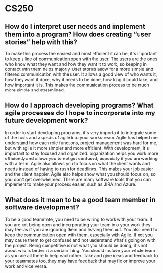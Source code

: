 # CS250

## How do I interpret user needs and implement them into a program? How does creating “user stories” help with this?

To make this process the easiest and most efficient it can be, it's important to keep a line of communication open with the user. The users are the ones who know what they want and how they want it to work, so keeping in contact with them helps majorly. User stories allow for a more simple and filtered communication with the user. It allows a good view of who wants it, how they want it done, why it needs to be done, how long it could take, and how important it is. This makes the communication process to be much more simple and streamlined.

## How do I approach developing programs? What agile processes do I hope to incorporate into my future development work?

In order to start developing programs, it's very important to integrate some of the tools and aspects of agile into your workstream. Agile has helped me understand how each role functions, project management was hard for me, but with agile it more simpler and more efficient. With development, it's important to stay focused and organized. organization helps you work more efficiently and allows you to not get confused, especially if you are working with a team. Agile also allows you to focus on what the client wants and needs instead of having to rush for deadlines. This makes your job easier and the client happier. Agile also helps show what you should focus on, so you don't get overwhelmed. There are many software tools that you can implement to make your process easier, such as JIRA and Azure.

## What does it mean to be a good team member in software development?

To be a good teammate, you need to be willing to work with your team. If you are not being open and incorporating your team into your work they may feel as if you are ignoring them and leaving them out. You also need to keep the communication open with them, especially with Agile. If not you may cause them to get confused and not understand what's going on with the project. Being competitive is not what you should be doing, it's not about who is better at a certain thing. You should include your whole team as you are all there to help each other. Take and give ideas and feedback to your teammates too, they may have feedback that may fix or improve your work and vice versa.
